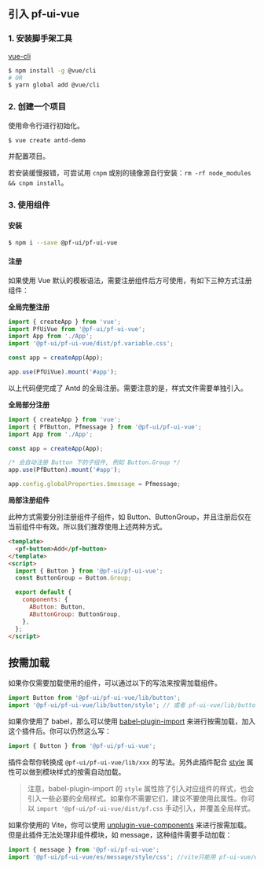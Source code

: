 ## 引入 pf-ui-vue

### 1. 安装脚手架工具

[vue-cli](https://github.com/vuejs/vue-cli)

```bash
$ npm install -g @vue/cli
# OR
$ yarn global add @vue/cli
```

### 2. 创建一个项目

使用命令行进行初始化。

```bash
$ vue create antd-demo
```

并配置项目。

若安装缓慢报错，可尝试用 `cnpm` 或别的镜像源自行安装：`rm -rf node_modules && cnpm install`。

### 3. 使用组件

#### 安装

```bash
$ npm i --save @pf-ui/pf-ui-vue
```

#### 注册

如果使用 Vue 默认的模板语法，需要注册组件后方可使用，有如下三种方式注册组件：

**全局完整注册**

```jsx
import { createApp } from 'vue';
import PfUiVue from '@pf-ui/pf-ui-vue';
import App from './App';
import '@pf-ui/pf-ui-vue/dist/pf.variable.css';

const app = createApp(App);

app.use(PfUiVue).mount('#app');
```

以上代码便完成了 Antd 的全局注册。需要注意的是，样式文件需要单独引入。

**全局部分注册**

```jsx
import { createApp } from 'vue';
import { PfButton, Pfmessage } from '@pf-ui/pf-ui-vue';
import App from './App';

const app = createApp(App);

/* 会自动注册 Button 下的子组件, 例如 Button.Group */
app.use(PfButton).mount('#app');

app.config.globalProperties.$message = Pfmessage;
```

**局部注册组件**

此种方式需要分别注册组件子组件，如 Button、ButtonGroup，并且注册后仅在当前组件中有效。所以我们推荐使用上述两种方式。

```html
<template>
  <pf-button>Add</pf-button>
</template>
<script>
  import { Button } from '@pf-ui/pf-ui-vue';
  const ButtonGroup = Button.Group;

  export default {
    components: {
      AButton: Button,
      AButtonGroup: ButtonGroup,
    },
  };
</script>
```


## 按需加载

如果你仅需要加载使用的组件，可以通过以下的写法来按需加载组件。

```jsx
import Button from '@pf-ui/pf-ui-vue/lib/button';
import '@pf-ui/pf-ui-vue/lib/button/style'; // 或者 pf-ui-vue/lib/button/style/css 加载 css 文件
```

如果你使用了 babel，那么可以使用 [babel-plugin-import](https://github.com/ant-design/babel-plugin-import) 来进行按需加载，加入这个插件后。你可以仍然这么写：

```jsx
import { Button } from '@pf-ui/pf-ui-vue';
```

插件会帮你转换成 `@pf-ui/pf-ui-vue/lib/xxx` 的写法。另外此插件配合 [style](https://github.com/ant-design/babel-plugin-import#usage) 属性可以做到模块样式的按需自动加载。

> 注意，babel-plugin-import 的 `style` 属性除了引入对应组件的样式，也会引入一些必要的全局样式。如果你不需要它们，建议不要使用此属性。你可以 `import '@pf-ui/pf-ui-vue/dist/pf.css` 手动引入，并覆盖全局样式。

如果你使用的 Vite，你可以使用 [unplugin-vue-components](https://github.com/antfu/unplugin-vue-components) 来进行按需加载。但是此插件无法处理非组件模块，如 message，这种组件需要手动加载：

```ts
import { message } from '@pf-ui/pf-ui-vue';
import '@pf-ui/pf-ui-vue/es/message/style/css'; //vite只能用 pf-ui-vue/es 而非 pf-ui-vue/lib
```
